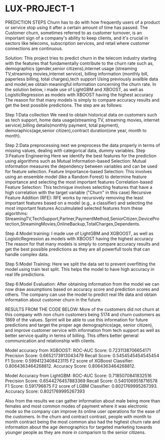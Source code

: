 # LUX-PROJECT-1
PREDICTION STEPS
Churn has to do with  how frequently users of a product or service stop using it after a certain amount of time has passed. The Customer churn, sometimes referred to as customer turnover, is an important sign of a company's ability to keep clients, and it's crucial in sectors like telecoms, subscription services, and retail where customer connections are continuous.


Solution:
This project tries to predict churn in the telecom industry starting with the features that fundamentally contribute to the churn rate such as, demographics (gender,senior citizens),internet usage (streaming TV,streaming movies,internet service), billing information (monthly bill, paperless billing, total charges),tech support
Using previously availble data and model,we obtain meaningful information concerning the churn rate.
In the solution below, i made use of LightGBM and XBOOST, as well as LogisticRegression as models with XBOOST having the highest accuracy
The reason for that many models is simply to compare accuracy results and get the best possible predictions.
The step are as follows:

Step 1:Data collection
We need to obtain historical data on customers such as tech support, home data usage(streaming TV, streaming movies, internet service),billing details(monthly payment, total payment), demoraphics(age,senior citizen),contract duration(one year, month to month).

Step 2:Data preprocessing
next we preprocess the data properly in terms of missing values, dealing with categorical data, dummy variables.
Step 3:Feature Engineering
Here we identify the best features for the prediction using algorithms such as 
Mutual Information-based Selection: Mutual information measures the dependency between variables and can be used for feature selection.
Feature Importance-based Selection: This involves using an ensemble model (like a Random Forest) to determine feature importance and selecting the most important features
Correlation-based Feature Selection: This technique involves selecting features that have a high correlation with the target variable ("Churn" in this case)
Recursive Feature Addition (RFE): RFE works by recursively removing the least important features based on a model (e.g., a classifier) and selecting the most important features
Acculmulated selected features from these algorithms:
StreamingTV,TechSupport,Partner,PaymentMethod,SeniorCitizen,DeviceProtection,StreamingMovies,OnlineBackup,TotalCharges,Dependents.

Step 4:Model training:
I made use of LightGBM and XGBOOST, as well as LogisticRegression as models with XBOOST having the highest accuracy
The reason for that many models is simply to compare accuracy results and get the best possible predictions as they are all powerfull tools that can handle complex data.

Step 5:Model Training:
Here we split the data set to prevent overfitting the model using train test split. This helps the model to have high accuracy in real life predictions.

Step 6:Model Evaluation:
After obtaining information from the model we can now draw assumptions based on accuracy score and prediction scores and others.
The company can use the model to predict real life data and obtain information about customer churn in the future.

RESULTS FROM THE CODE BELOW:
More of the customers did not churn at this company with non churn customers being 5174 and churn customers as 1869 of the values. Sprint will be able to use this information for future predictions and target the proper age demographics(age, senior citizen), and improve customer service with information from tech support as well as better service quality in terms of billing. This offers better general communication and relationship with clients.

Model accuracy from XGBOOST:
ROC-AUC Score: 0.7231138706654171
Precision Score: 0.6652173913043479
Recall Score: 0.5454545454545454
F1 Score: 0.5994123408423115
F2 score of XGBoost Classifier: 0.8064363464268812.
Accuracy Score: 0.8064363464268812.

Model Accuracy from LightGBM:
ROC-AUC Score: 0.7185070841832516
Precision Score: 0.6544276457883369
Recall Score: 0.5401069518716578
F1 Score: 0.591796875
F2 score of LGBM Classifier: 0.8021769995267393.
Accuracy Score: 0.8021769995267393



Also from the results we can gather information about male being more than females and most common modes of payment where it was electronic mode so the company can improve its online user operations for the ease of the customers. 
In the churn and contract contrast, people with month to month contract being the most common also had the highest churn rate and information about the age demographics for targeted marketing towards younger people as they are more in comparism to the senior citizens. 


